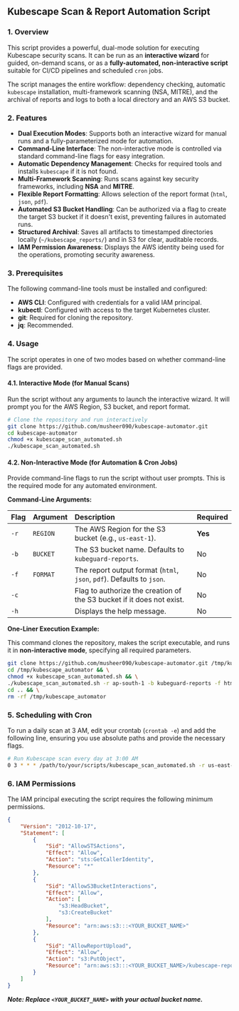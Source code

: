 ## Kubescape Scan & Report Automation Script

### 1. Overview

This script provides a powerful, dual-mode solution for executing Kubescape security scans. It can be run as an **interactive wizard** for guided, on-demand scans, or as a **fully-automated, non-interactive script** suitable for CI/CD pipelines and scheduled `cron` jobs.

The script manages the entire workflow: dependency checking, automatic `kubescape` installation, multi-framework scanning (NSA, MITRE), and the archival of reports and logs to both a local directory and an AWS S3 bucket.

### 2. Features

* **Dual Execution Modes**: Supports both an interactive wizard for manual runs and a fully-parameterized mode for automation.
* **Command-Line Interface**: The non-interactive mode is controlled via standard command-line flags for easy integration.
* **Automatic Dependency Management**: Checks for required tools and installs `kubescape` if it is not found.
* **Multi-Framework Scanning**: Runs scans against key security frameworks, including **NSA** and **MITRE**.
* **Flexible Report Formatting**: Allows selection of the report format (`html`, `json`, `pdf`).
* **Automated S3 Bucket Handling**: Can be authorized via a flag to create the target S3 bucket if it doesn't exist, preventing failures in automated runs.
* **Structured Archival**: Saves all artifacts to timestamped directories locally (`~/kubescape_reports/`) and in S3 for clear, auditable records.
* **IAM Permission Awareness**: Displays the AWS identity being used for the operations, promoting security awareness.

### 3. Prerequisites

The following command-line tools must be installed and configured:

* **AWS CLI**: Configured with credentials for a valid IAM principal.
* **kubectl**: Configured with access to the target Kubernetes cluster.
* **git**: Required for cloning the repository.
* **jq**: Recommended.

### 4. Usage

The script operates in one of two modes based on whether command-line flags are provided.

#### 4.1. Interactive Mode (for Manual Scans)

Run the script without any arguments to launch the interactive wizard. It will prompt you for the AWS Region, S3 bucket, and report format.

```bash
# Clone the repository and run interactively
git clone https://github.com/musheer090/kubescape-automator.git
cd kubescape-automator
chmod +x kubescape_scan_automated.sh
./kubescape_scan_automated.sh
```

#### 4.2. Non-Interactive Mode (for Automation & Cron Jobs)

Provide command-line flags to run the script without user prompts. This is the required mode for any automated environment.

**Command-Line Arguments:**

| Flag | Argument | Description | Required |
| :--- | :--- | :--- | :--- |
| `-r` | `REGION` | The AWS Region for the S3 bucket (e.g., `us-east-1`). | **Yes** |
| `-b` | `BUCKET` | The S3 bucket name. Defaults to `kubeguard-reports`. | No |
| `-f` | `FORMAT` | The report output format (`html`, `json`, `pdf`). Defaults to `json`. | No |
| `-c` | | Flag to authorize the creation of the S3 bucket if it does not exist. | No |
| `-h` | | Displays the help message. | No |

**One-Liner Execution Example:**

This command clones the repository, makes the script executable, and runs it in **non-interactive mode**, specifying all required parameters.

```bash
git clone https://github.com/musheer090/kubescape-automator.git /tmp/kubescape_automator && \
cd /tmp/kubescape_automator && \
chmod +x kubescape_scan_automated.sh && \
./kubescape_scan_automated.sh -r ap-south-1 -b kubeguard-reports -f html -c && \
cd .. && \
rm -rf /tmp/kubescape_automator
```

### 5. Scheduling with Cron

To run a daily scan at 3 AM, edit your crontab (`crontab -e`) and add the following line, ensuring you use absolute paths and provide the necessary flags.

```bash
# Run Kubescape scan every day at 3:00 AM
0 3 * * * /path/to/your/scripts/kubescape_scan_automated.sh -r us-east-1 -b my-automated-scans -f json -c >> /var/log/kubescape_cron.log 2>&1
```

### 6. IAM Permissions

The IAM principal executing the script requires the following minimum permissions.

```json
{
    "Version": "2012-10-17",
    "Statement": [
        {
            "Sid": "AllowSTSActions",
            "Effect": "Allow",
            "Action": "sts:GetCallerIdentity",
            "Resource": "*"
        },
        {
            "Sid": "AllowS3BucketInteractions",
            "Effect": "Allow",
            "Action": [
                "s3:HeadBucket",
                "s3:CreateBucket"
            ],
            "Resource": "arn:aws:s3:::<YOUR_BUCKET_NAME>"
        },
        {
            "Sid": "AllowReportUpload",
            "Effect": "Allow",
            "Action": "s3:PutObject",
            "Resource": "arn:aws:s3:::<YOUR_BUCKET_NAME>/kubescape-reports/*"
        }
    ]
}
```
***Note: Replace `<YOUR_BUCKET_NAME>` with your actual bucket name.***
